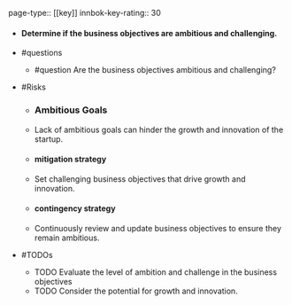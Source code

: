 page-type:: [[key]]
innbok-key-rating:: 30
- #### Determine if the business objectives are ambitious and challenging.
- #questions
  - #question Are the business objectives ambitious and challenging?
- #Risks

  - ### Ambitious Goals
  - Lack of ambitious goals can hinder the growth and innovation of the startup.
  - #### mitigation strategy
  - Set challenging business objectives that drive growth and innovation.
  - #### contingency strategy
  - Continuously review and update business objectives to ensure they remain ambitious.
- #TODOs
  - TODO Evaluate the level of ambition and challenge in the business objectives
  - TODO  Consider the potential for growth and innovation.



